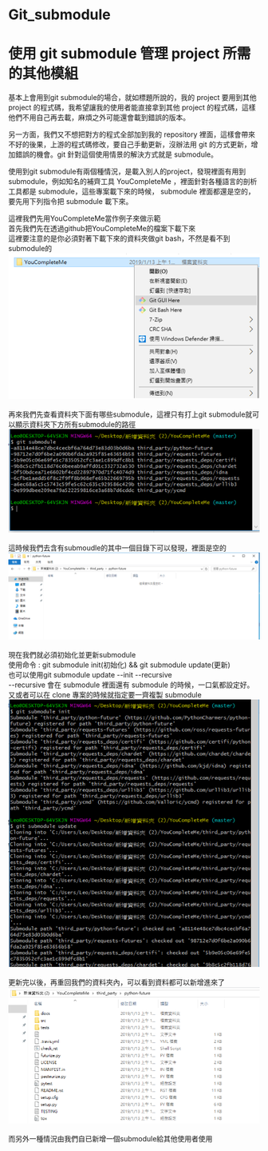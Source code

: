 # Git_submodule
# 使用 git submodule 管理 project 所需的其他模組


基本上會用到git submodule的場合，就如標題所說的，我的 project 要用到其他 project 的程式碼，我希望讓我的使用者能直接拿到其他 project 的程式碼，這樣他們不用自己再去載，麻煩之外可能還會載到錯誤的版本。<br>

另一方面，我們又不想把對方的程式全部加到我的 repository 裡面，這樣會帶來不好的後果，上游的程式碼修改，要自己手動更新，沒辦法用 git 的方式更新，增加錯誤的機會。git 針對這個使用情景的解決方式就是 submodule。<br>

使用到git submodule有兩個種情況，是載入別人的project，發現裡面有用到 submodule，例如知名的補齊工具 YouCompleteMe ，裡面針對各種語言的剖析工具都是 submodule，這些專案載下來的時候， submodule 裡面都還是空的，要先用下列指令把 submodule 載下來。<br>

這裡我們先用YouCompleteMe當作例子來做示範<br>
首先我們先在透過github把YouCompleteMe的檔案下載下來<br>
這裡要注意的是你必須對著下載下來的資料夾做git bash，不然是看不到submodule的<br>
![image](https://github.com/leoa12412a/Git_submodule/blob/master/clone.PNG)<br><br>
再來我們先查看資料夾下面有哪些submodule，這裡只有打上git submodule就可以顯示資料夾下方所有submodule的路徑<br>
![image](https://github.com/leoa12412a/Git_submodule/blob/master/submodule.PNG)<br><br>
這時候我們去含有submoudle的其中一個目錄下可以發現，裡面是空的<br>
![image](https://github.com/leoa12412a/Git_submodule/blob/master/before.PNG)<br><br>
現在我們就必須初始化並更新submodule<br>
使用命令 : git submodule init(初始化) && git submodule update(更新)<br>
也可以使用git submodule update --init --recursive<br>
--recursive 會在 submodule 裡面還有 submodule 的時候，一口氣都設定好。<br>
又或者可以在 clone 專案的時候就指定要一齊複製 submodule<br>
![image](https://github.com/leoa12412a/Git_submodule/blob/master/submodule_init.PNG)<br><br>
更新完以後，再重回我們的資料夾內，可以看到資料都可以新增進來了<br>
![image](https://github.com/leoa12412a/Git_submodule/blob/master/after.PNG)<br><br>
而另外一種情況由我們自已新增一個submodule給其他使用者使用
